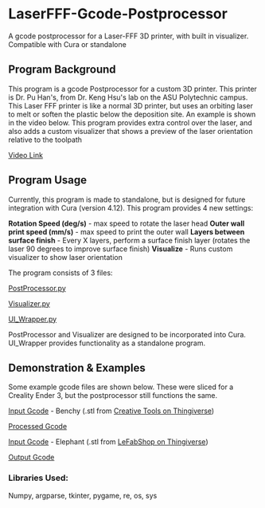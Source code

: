 # LaserFFF-Gcode-Postprocessor
A gcode postprocessor for a Laser-FFF 3D printer, with built in visualizer. Compatible with Cura or standalone

## Program Background
This program is a gcode Postprocessor for a custom 3D printer. This printer is Dr. Pu Han's, from Dr. Keng Hsu's lab on the ASU Polytechnic campus. This Laser FFF printer is like a normal 3D printer, but uses an orbiting laser to melt or soften the plastic below the deposition site. An example is shown in the video below. This program provides extra control over the laser, and also adds a custom visualizer that shows a preview of the laser orientation relative to the toolpath

[Video Link](https://github.com/rclark32/LaserFFF-Gcode-Postprocessor/blob/main/Videos/Laser-FFF-Demonstration.mp4)



## Program Usage
Currently, this program is made to standalone, but is designed for future integration with Cura (version 4.12). This program provides 4 new settings:

**Rotation Speed (deg/s)** - max speed to rotate the laser head
**Outer wall print speed (mm/s)** - max speed to print the outer wall
**Layers between surface finish** - Every X layers, perform a surface finish layer (rotates the laser 90 degrees to improve surface finish)
**Visualize** - Runs custom visualizer to show laser orientation


The program consists of 3 files: 

[PostProcessor.py](https://github.com/rclark32/LaserFFF-Gcode-Postprocessor/blob/main/PostProcessor.py)

[Visualizer.py](https://github.com/rclark32/LaserFFF-Gcode-Postprocessor/blob/main/Visualizer.py)

[UI_Wrapper.py](https://github.com/rclark32/LaserFFF-Gcode-Postprocessor/blob/main/UI_Wrapper.py)


PostProcessor and Visualizer are designed to be incorporated into Cura. UI_Wrapper provides functionality as a standalone program.



## Demonstration & Examples

Some example gcode files are shown below. These were sliced for a Creality Ender 3, but the postprocessor still functions the same.

[Input Gcode](https://github.com/rclark32/LaserFFF-Gcode-Postprocessor/blob/main/Gcode-Examples/LFFF-Benchy.gcode) - Benchy (.stl from [Creative Tools on Thingiverse](https://www.thingiverse.com/thing:763622/files))

[Processed Gcode](https://github.com/rclark32/LaserFFF-Gcode-Postprocessor/blob/main/Gcode-Examples/LFFF-Benchy-LaserFFF.gcode)


[Input Gcode](https://github.com/rclark32/LaserFFF-Gcode-Postprocessor/blob/main/Gcode-Examples/LFFF-Elephant.gcode) - Elephant (.stl from [LeFabShop on Thingiverse](https://www.thingiverse.com/thing:257911/files))

[Output Gcode](https://github.com/rclark32/LaserFFF-Gcode-Postprocessor/blob/main/Gcode-Examples/LFFF-Elephant-LaserFFF.gcode)

### Libraries Used: 
Numpy, argparse, tkinter, pygame, re, os, sys

